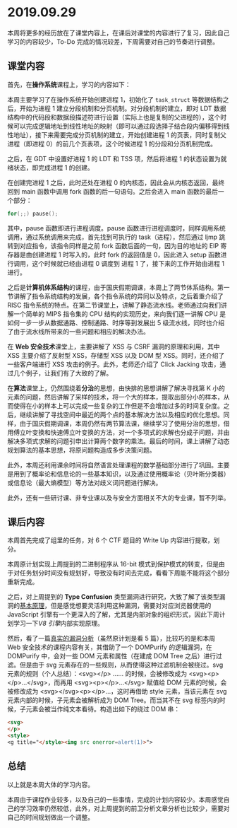 # 2019.09.29

本周将更多的经历放在了课堂内容上，在课后对课堂的内容进行了复习，因此自己学习的内容较少，To-Do 完成的情况较差，下周需要对自己的节奏进行调整。

## 课堂内容

首先，在**操作系统**课程上，学习的内容如下：

本周主要学习了在操作系统开始创建进程 1，初始化了 `task_struct` 等数据结构之后，开始为进程 1 建立分段机制和分页机制。对分段机制的建立，即对 LDT 数据结构中的代码段和数据段描述符进行设置（实际上也是复制的父进程的），这个时候可以完成逻辑地址到线性地址的映射（即可以通过段选择子结合段内偏移得到线性地址），接下来需要完成分页机制的建立，开始创建进程 1 的页表，同时复制父进程（即进程 0）的前几个页表项，这个时候进程 1 的分段和分页机制完成。

之后，在 GDT 中设置好进程 1 的 LDT 和 TSS 项，然后将进程 1 的状态设置为就绪状态，即完成进程 1 的创建。

在创建完进程 1 之后，此时还处在进程 0 的内核态，因此会从内核态返回，最终回到 main 函数中调用 fork 函数的后一句语句。之后会进入 main 函数的最后一个部分：

```c
for(;;) pause();
```

其中，pause 函数即进行进程调度。pause 函数进行进程调度时，同样调用系统调用，通过系统调用来完成，首先找到可执行的 task（进程），然后通过 ljmp 跳转到对应指令，该指令同样是之前 fork 函数后面的一句，因为目的地址的 EIP 寄存器是由创建进程 1 时写入的，此时 fork 的返回值是 0，因此进入 setup 函数进行调用，这个时候就已经由进程 0 调度到 进程 1 了，接下来的工作开始由进程 1 进行。

之后是**计算机体系结构**的课程，由于国庆假期调课，本周上了两节体系结构。第一节讲解了指令系统结构的发展，各个指令系统的异同以及特点，之后着重介绍了 RISC 指令系统的特点。在第二节课堂上，讲解了静态流水线。老师通过向我们讲解一个简单的 MIPS 指令集的 CPU 结构的实现历史，来向我们逐一讲解 CPU 是如何一步一步从数据通路、控制通路、时序等到发展出 5 级流水线，同时也介绍了由于流水线所带来的一些问题和相应的解决办法。

在 **Web 安全技术**课堂上，主要讲解了 XSS 与 CSRF 漏洞的原理和利用，其中 XSS 主要介绍了反射型 XSS，存储型 XSS 以及 DOM 型 XSS。同时，还介绍了一些客户端进行 XSS 攻击的例子。此外，老师还介绍了 Click Jacking 攻击，通过几个例子，让我们有了大致的了解。

在**算法**课堂上，仍然围绕着**分治**的思想，由快排的思想讲解了解决寻找第 K 小的元素的问题，然后讲解了采样的技术，将一个大的样本，提取出部分小的样本，从而使得在小的样本上可以完成一些复杂的工作但是不会增加过多的时间复杂度。之后，继续讲解了寻找空间中最近的两个点的基本解决方法以及相应的优化思想。同样，由于国庆假期调课，本周仍然有两节算法课，继续学习了使用分治的思想，借用傅立叶变换和快速傅立叶变换的方法，对一个多项式的求解也分成子问题，并由解决多项式求解的问题引申出计算两个数字的乘法。最后的时间，课上讲解了动态规划算法的基本思想，将原问题构造成多步决策问题。

此外，本周还利用课余时间将自然语言处理课程的数学基础部分进行了巩固。主要是用到了概率论和信息论的一些基本知识，以及通过使用概率论（贝叶斯分类器）或信息论（最大熵模型）等方法对歧义词问题进行解决。

此外，还有一些研讨课、非专业课以及与安全方面相关不大的专业课，暂不列举。

## 课后内容

本周首先完成了组里的任务，对 6 个 CTF 题目的 Write Up 内容进行提取，划分。

本周原计划实现上周提到的二进制程序从 16-bit 模式到保护模式的转变，但是由于对任务划分时间没有规划好，导致没有时间去完成，看看下周能不能将这个部分重新完成。

之后，对上周提到的 **Type Confusion** 类型漏洞进行研究，大致了解了该类型漏洞的[基本原理](https://github.com/lcyfrank/Week/blob/master/2019/09/29/type_confusion.md)，但是感觉想要灵活利用这种漏洞，需要对对应浏览器使用的 JavaScript 引擎有一个更深入的了解，尤其是内部对象的组织形式，因此下周计划学习一下*V8 引擎*内部实现原理。

然后，看了一篇[真实的漏洞分析](https://research.securitum.com/dompurify-bypass-using-mxss/)（虽然原计划是看 5 篇），比较巧的是和本周 Web 安全技术的课程内容有关，其借助了一个 DOMPurify 的逻辑漏洞，在 DOMPurify 中，会对一些 DOM 元素和属性（在建成 DOM Tree 之后）进行过滤。但是由于 svg 元素存在的一些规则，从而使得这种过滤机制会被绕过。svg 元素的规则（个人总结）：\<svg\>\</p\> …… 的时候，会被修改成为 \<svg\>\<p\>\</p\>…\</svg\>，而再用 \<svg\>\<p\>\</p\>…\</svg\> 赋值给 DOM 元素的时候，会被修改成为 \<svg\>\</svg\>\<p\>\</p\>…，这时再借助 style 元素，当该元素在 svg 元素内部的时候，子元素会被解析成为 DOM Tree。而当其不在 svg 标签内的时候，子元素会被当作纯文本看待。构造出如下的绕过 DOM 串：

```html
<svg>
</p>
<style>
<g title="</style><img src onerror=alert(1)>">
```

## 总结

以上就是本周大体的学习内容。

本周由于课程作业较多，以及自己的一些事情，完成的计划内容较少。本周感觉自己的学习效率仍然较低，此外，对上周提到的前卫分析文章分析也比较少，需要对自己的时间规划做出一个调整。
